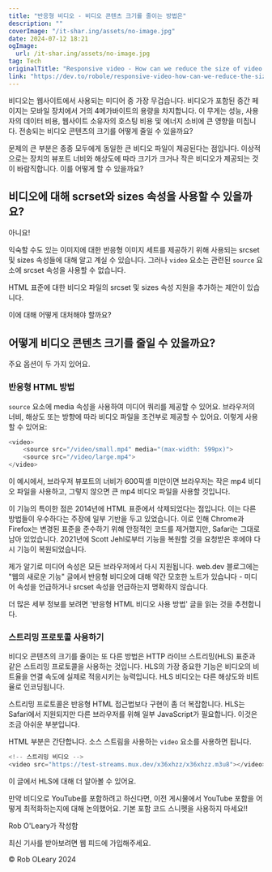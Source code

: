 ```yaml
---
title: "반응형 비디오 - 비디오 콘텐츠 크기를 줄이는 방법은"
description: ""
coverImage: "/it-shar.ing/assets/no-image.jpg"
date: 2024-07-12 18:21
ogImage:
  url: /it-shar.ing/assets/no-image.jpg
tag: Tech
originalTitle: "Responsive video - How can we reduce the size of video content served?"
link: "https://dev.to/robole/responsive-video-how-can-we-reduce-the-size-of-video-content-served-19nb"
---
```


비디오는 웹사이트에서 사용되는 미디어 중 가장 무겁습니다. 비디오가 포함된 중간 페이지는 모바일 장치에서 거의 4메가바이트의 용량을 차지합니다. 이 무게는 성능, 사용자의 데이터 비용, 웹사이트 소유자의 호스팅 비용 및 에너지 소비에 큰 영향을 미칩니다. 전송되는 비디오 콘텐츠의 크기를 어떻게 줄일 수 있을까요?

문제의 큰 부분은 종종 모두에게 동일한 큰 비디오 파일이 제공된다는 점입니다. 이상적으로는 장치의 뷰포트 너비와 해상도에 따라 크기가 크거나 작은 비디오가 제공되는 것이 바람직합니다. 이를 어떻게 할 수 있을까요?

## 비디오에 대해 scrset와 sizes 속성을 사용할 수 있을까요?

아니요!

<div class="content-ad"></div>

익숙할 수도 있는 이미지에 대한 반응형 이미지 세트를 제공하기 위해 사용되는 srcset 및 sizes 속성들에 대해 알고 계실 수 있습니다. 그러나 `video` 요소는 관련된 `source` 요소에 srcset 속성을 사용할 수 없습니다.

HTML 표준에 대한 비디오 파일의 srcset 및 sizes 속성 지원을 추가하는 제안이 있습니다.

이에 대해 어떻게 대처해야 할까요?

## 어떻게 비디오 콘텐츠 크기를 줄일 수 있을까요?

<div class="content-ad"></div>

주요 옵션이 두 가지 있어요.

### 반응형 HTML 방법

`source` 요소에 media 속성을 사용하여 미디어 쿼리를 제공할 수 있어요. 브라우저의 너비, 해상도 또는 방향에 따라 비디오 파일을 조건부로 제공할 수 있어요. 이렇게 사용할 수 있어요:

```js
<video>
    <source src="/video/small.mp4" media="(max-width: 599px)">
    <source src="/video/large.mp4">
</video>
```

<div class="content-ad"></div>

이 예시에서, 브라우저 뷰포트의 너비가 600픽셀 미만이면 브라우저는 작은 mp4 비디오 파일을 사용하고, 그렇지 않으면 큰 mp4 비디오 파일을 사용할 것입니다.

이 기능의 특이한 점은 2014년에 HTML 표준에서 삭제되었다는 점입니다. 이는 다른 방법들이 우수하다는 주장에 일부 기반을 두고 있었습니다. 이로 인해 Chrome과 Firefox는 변경된 표준을 준수하기 위해 안정적인 코드를 제거했지만, Safari는 그대로 남아 있었습니다. 2021년에 Scott Jehl로부터 기능을 복원할 것을 요청받은 후에야 다시 기능이 복원되었습니다.

제가 알기로 미디어 속성은 모든 브라우저에서 다시 지원됩니다. web.dev 블로그에는 "웹의 새로운 기능" 글에서 반응형 비디오에 대해 약간 모호한 노트가 있습니다 - 미디어 속성을 언급하거나 srcset 속성을 언급하는지 명확하지 않습니다.

더 많은 세부 정보를 보려면 '반응형 HTML 비디오 사용 방법' 글을 읽는 것을 추천합니다.

<div class="content-ad"></div>

### 스트리밍 프로토콜 사용하기

비디오 콘텐츠의 크기를 줄이는 또 다른 방법은 HTTP 라이브 스트리밍(HLS) 표준과 같은 스트리밍 프로토콜을 사용하는 것입니다. HLS의 가장 중요한 기능은 비디오의 비트율을 연결 속도에 실제로 적응시키는 능력입니다. HLS 비디오는 다른 해상도와 비트율로 인코딩됩니다.

스트리밍 프로토콜은 반응형 HTML 접근법보다 구현이 좀 더 복잡합니다. HLS는 Safari에서 지원되지만 다른 브라우저를 위해 일부 JavaScript가 필요합니다. 이것은 조금 아쉬운 부분입니다.

HTML 부분은 간단합니다. 소스 스트림을 사용하는 `video` 요소를 사용하면 됩니다.

<div class="content-ad"></div>

```js
<!-- 스트리밍 비디오 -->
<video src="https://test-streams.mux.dev/x36xhzz/x36xhzz.m3u8"></video>
```

이 글에서 HLS에 대해 더 알아볼 수 있어요.

만약 비디오로 YouTube를 포함하려고 하신다면, 이전 게시물에서 YouTube 포함을 어떻게 최적화하는지에 대해 논의했어요. 기본 포함 코드 스니펫을 사용하지 마세요!!

Rob O'Leary가 작성함

<div class="content-ad"></div>

최신 기사를 받아보려면 웹 피드에 가입해주세요.

© Rob OLeary 2024
